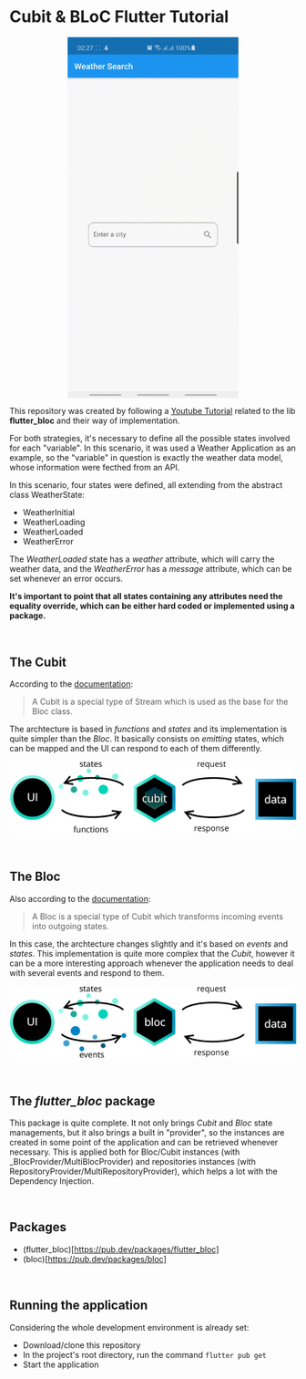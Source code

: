 # Cubit & BLoC Flutter Tutorial

<p align="center">
    <img align="center" src="media/app_gif.gif" width="300px"/>
</p>

This repository was created by following a [Youtube Tutorial](https://youtu.be/y564ETOCog8) related to the lib **flutter_bloc** and their way of implementation.

For both strategies, it's necessary to define all the possible states involved for each "variable". In this scenario, it was used a Weather Application as an example, so the "variable" in question is exactly the weather data model, whose information were fecthed from an API.

In this scenario, four states were defined, all extending from the abstract class WeatherState:

- WeatherInitial
- WeatherLoading
- WeatherLoaded
- WeatherError

The _WeatherLoaded_ state has a _weather_ attribute, which will carry the weather data, and the _WeatherError_ has a _message_ attribute, which can be set whenever an error occurs.

**It's important to point that all states containing any attributes need the equality override, which can be either hard coded or implemented using a package.**

&nbsp;

## The Cubit

According to the [documentation](https://bloclibrary.dev/#/coreconcepts):

> A Cubit is a special type of Stream which is used as the base for the Bloc class.

The archtecture is based in _functions_ and _states_ and its implementation is quite simpler than the _Bloc_. It basically consists on _emitting_ states, which can be mapped and the UI can respond to each of them differently.

<img src="media/cubit_architecture_full.png" />

&nbsp;

## The Bloc

Also according to the [documentation](https://bloclibrary.dev/#/coreconcepts):

> A Bloc is a special type of Cubit which transforms incoming events into outgoing states.

In this case, the archtecture changes slightly and it's based on _events_ and _states_. This implementation is quite more complex that the _Cubit_, however it can be a more interesting approach whenever the application needs to deal with several events and respond to them.

<img src="media/bloc_architecture_full.png" />

&nbsp;

## The _flutter_bloc_ package

This package is quite complete. It not only brings _Cubit_ and _Bloc_ state managements, but it also brings a built in "provider", so the instances are created in some point of the application and can be retrieved whenever necessary. This is applied both for Bloc/Cubit instances (with \_BlocProvider/MultiBlocProvider) and repositories instances (with RepositoryProvider/MultiRepositoryProvider), which helps a lot with the Dependency Injection.

&nbsp;

## Packages

- (flutter_bloc)[https://pub.dev/packages/flutter_bloc]
- (bloc)[https://pub.dev/packages/bloc]

&nbsp;

## Running the application

Considering the whole development environment is already set:

- Download/clone this repository
- In the project's root directory, run the command `flutter pub get`
- Start the application
